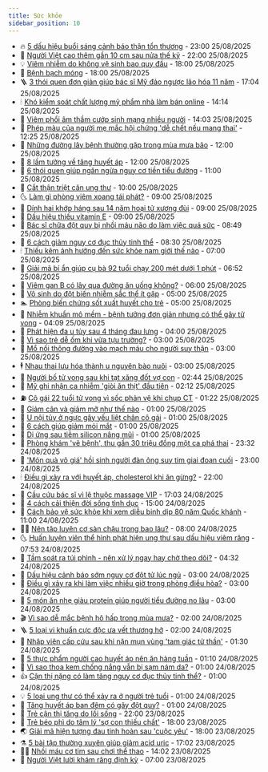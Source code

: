 ```yaml
---
title: Sức khỏe
sidebar_position: 10
---
```


<!-- vnexpress-suc-khoe:START -->
- 🔥 [5 dấu hiệu buổi sáng cảnh báo thận tổn thương](https://vnexpress.net/5-dau-hieu-buoi-sang-canh-bao-than-ton-thuong-4931293.html) - 23:00 25/08/2025
- 🥰 [Người Việt cao thêm gần 10 cm sau nửa thế kỷ](https://vnexpress.net/nguoi-viet-cao-them-gan-10-cm-sau-nua-the-ky-4923769.html) - 22:00 25/08/2025
- 💡 [Viêm nhiễm do không vệ sinh bao quy đầu](https://vnexpress.net/viem-nhiem-do-khong-ve-sinh-bao-quy-dau-4930973.html) - 18:00 25/08/2025
- 🤗 [Bệnh bạch móng](https://vnexpress.net/suc-khoe/cam-nang/benh-bach-mong-363) - 18:00 25/08/2025
- 🪜 [3 thói quen đơn giản giúp bác sĩ Mỹ đảo ngược lão hóa 11 năm](https://vnexpress.net/3-thoi-quen-don-gian-giup-bac-si-my-dao-nguoc-lao-hoa-11-nam-4931034.html) - 17:04 25/08/2025
- 🕯 [Khó kiểm soát chất lượng mỹ phẩm nhà làm bán online](https://vnexpress.net/kho-kiem-soat-chat-luong-my-pham-nha-lam-ban-online-4931270.html) - 14:14 25/08/2025
- 🤭 [Viêm phổi âm thầm cướp sinh mạng nhiều người](https://vnexpress.net/viem-phoi-am-tham-cuop-sinh-mang-nhieu-nguoi-4930960.html) - 14:03 25/08/2025
- 👀 [Phép màu của người mẹ mắc hội chứng &#39;dễ chết nếu mang thai&#39;](https://vnexpress.net/phep-mau-cua-nguoi-me-mac-hoi-chung-de-chet-neu-mang-thai-4931330.html) - 12:25 25/08/2025
- 🌋 [Những đường lây bệnh thường gặp trong mùa mưa bão](https://vnexpress.net/nhung-duong-lay-benh-thuong-gap-trong-mua-mua-bao-4931345.html) - 12:00 25/08/2025
- 🫶 [8 lầm tưởng về tăng huyết áp](https://vnexpress.net/8-lam-tuong-ve-tang-huyet-ap-4931294.html) - 12:00 25/08/2025
- 🦆 [6 thói quen giúp ngăn ngừa nguy cơ tiền tiểu đường](https://vnexpress.net/6-thoi-quen-giup-ngan-ngua-nguy-co-tien-tieu-duong-4931112.html) - 11:00 25/08/2025
- 🚀 [Cắt thận triệt căn ung thư](https://vnexpress.net/cat-than-triet-can-ung-thu-4931342.html) - 10:00 25/08/2025
- 🌜 [Làm gì phòng viêm xoang tái phát?](https://vnexpress.net/lam-gi-phong-viem-xoang-tai-phat-4931333.html) - 09:00 25/08/2025
- 🧰 [Dính hai khớp háng sau 14 năm hoại tử xương đùi](https://vnexpress.net/dinh-hai-khop-hang-sau-14-nam-hoai-tu-xuong-dui-4931272.html) - 09:00 25/08/2025
- 💫 [Dấu hiệu thiếu vitamin E](https://vnexpress.net/dau-hieu-thieu-vitamin-e-4931150.html) - 09:00 25/08/2025
- 🌝 [Bác sĩ chữa đột quỵ bị nhồi máu não do làm việc quá sức](https://vnexpress.net/bac-si-chua-dot-quy-bi-nhoi-mau-nao-do-lam-viec-qua-suc-4931283.html) - 08:49 25/08/2025
- 🗽 [6 cách giảm nguy cơ đục thủy tinh thể](https://vnexpress.net/6-cach-giam-nguy-co-duc-thuy-tinh-the-4931211.html) - 08:30 25/08/2025
- 🕯 [Thiếu kẽm ảnh hưởng đến sức khỏe nam giới thế nào](https://vnexpress.net/thieu-kem-anh-huong-den-suc-khoe-nam-gioi-the-nao-4931181.html) - 07:00 25/08/2025
- 🦅 [Giải mã bí ẩn giúp cụ bà 92 tuổi chạy 200 mét dưới 1 phút](https://vnexpress.net/giai-ma-bi-an-giup-cu-ba-92-tuoi-chay-200-met-duoi-1-phut-4931040.html) - 06:52 25/08/2025
- 🦆 [Viêm gan B có lây qua đường ăn uống không?](https://vnexpress.net/viem-gan-b-co-lay-qua-duong-an-uong-khong-4931200.html) - 06:00 25/08/2025
- 🎊 [Vô sinh do đột biến nhiễm sắc thể ít gặp](https://vnexpress.net/vo-sinh-do-dot-bien-nhiem-sac-the-it-gap-4931183.html) - 05:00 25/08/2025
- 🏊 [Phòng biến chứng sốt xuất huyết cho trẻ](https://vnexpress.net/phong-bien-chung-sot-xuat-huyet-cho-tre-4931162.html) - 05:00 25/08/2025
- 📝 [Nhiễm khuẩn mô mềm - bệnh tưởng đơn giản nhưng có thể gây tử vong](https://vnexpress.net/nhiem-khuan-mo-mem-benh-tuong-don-gian-nhung-co-the-gay-tu-vong-4930895.html) - 04:09 25/08/2025
- 💯 [Phát hiện đa u tủy sau 4 tháng đau lưng](https://vnexpress.net/phat-hien-da-u-tuy-sau-4-thang-dau-lung-4931023.html) - 04:00 25/08/2025
- 🌊 [Vì sao trẻ dễ ốm khi vừa tựu trường?](https://vnexpress.net/vi-sao-tre-de-om-khi-vua-tuu-truong-4931095.html) - 03:00 25/08/2025
- 🚀 [Mổ nối thông đường vào mạch máu cho người suy thận](https://vnexpress.net/mo-noi-thong-duong-vao-mach-mau-cho-nguoi-suy-than-4931086.html) - 03:00 25/08/2025
- 🕴 [Nhau thai lưu hóa thành u nguyên bào nuôi](https://vnexpress.net/nhau-thai-luu-hoa-thanh-u-nguyen-bao-nuoi-4931079.html) - 03:00 25/08/2025
- 🗽 [Người bố tử vong sau khi tạt xăng đốt vợ con](https://vnexpress.net/nguoi-bo-tu-vong-sau-khi-tat-xang-dot-vo-con-4931093.html) - 02:44 25/08/2025
- 🎡 [Mỹ ghi nhận ca nhiễm &#39;giòi ăn thịt&#39; đầu tiên](https://vnexpress.net/my-ghi-nhan-ca-nhiem-gioi-an-thit-dau-tien-4931075.html) - 02:12 25/08/2025
- ⛽️ [Cô gái 22 tuổi tử vong vì sốc phản vệ khi chụp CT](https://vnexpress.net/co-gai-22-tuoi-tu-vong-vi-soc-phan-ve-khi-chup-ct-4931033.html) - 01:22 25/08/2025
- 🦆 [Giảm cân và giảm mỡ như thế nào](https://vnexpress.net/giam-can-va-giam-mo-nhu-the-nao-4931024.html) - 01:00 25/08/2025
- 🤩 [U nội tủy ở ngực gây yếu liệt chân cô gái](https://vnexpress.net/u-noi-tuy-o-nguc-gay-yeu-liet-chan-co-gai-4931022.html) - 01:00 25/08/2025
- 🦒 [6 cách giúp giảm mỏi mắt](https://vnexpress.net/6-cach-giup-giam-moi-mat-4930989.html) - 01:00 25/08/2025
- 💫 [Dị ứng sau tiêm silicon nâng mũi](https://vnexpress.net/di-ung-sau-tiem-silicon-nang-mui-4930759.html) - 01:00 25/08/2025
- 🐘 [Phòng khám &#39;vẽ bệnh&#39;, thu gần 30 triệu đồng một ca phá thai](https://vnexpress.net/phong-kham-ve-benh-thu-gan-30-trieu-dong-mot-ca-pha-thai-4930974.html) - 23:32 24/08/2025
- 🚀 [&#39;Món quà vô giá&#39; hồi sinh người đàn ông suy tim giai đoạn cuối](https://vnexpress.net/mon-qua-vo-gia-hoi-sinh-nguoi-dan-ong-suy-tim-giai-doan-cuoi-4930875.html) - 23:00 24/08/2025
- 🕯 [Điều gì xảy ra với huyết áp, cholesterol khi ăn gừng?](https://vnexpress.net/dieu-gi-xay-ra-voi-huyet-ap-cholesterol-khi-an-gung-4930734.html) - 22:00 24/08/2025
- 🦏 [Cầu cứu bác sĩ vì lệ thuộc massage VIP](https://vnexpress.net/cau-cuu-bac-si-vi-le-thuoc-massage-vip-4930780.html) - 17:03 24/08/2025
- 🦄 [4 cách cải thiện đời sống tình dục](https://vnexpress.net/4-cach-cai-thien-doi-song-tinh-duc-4930742.html) - 15:00 24/08/2025
- 🦒 [Cách bảo vệ sức khỏe khi xem diễu binh dịp 80 năm Quốc khánh](https://vnexpress.net/cach-bao-ve-suc-khoe-khi-xem-dieu-binh-dip-80-nam-quoc-khanh-4930868.html) - 11:00 24/08/2025
- 👨‍🏫 [Nên tập luyện cơ sàn chậu trong bao lâu?](https://vnexpress.net/nen-tap-luyen-co-san-chau-trong-bao-lau-4930758.html) - 08:00 24/08/2025
- 🌜 [Huấn luyện viên thể hình phát hiện ung thư sau dấu hiệu viêm răng](https://vnexpress.net/huan-luyen-vien-the-hinh-phat-hien-ung-thu-sau-dau-hieu-viem-rang-4930732.html) - 07:53 24/08/2025
- 🚀 [Tầm soát ra túi phình - nên xử lý ngay hay chờ theo dõi?](https://vnexpress.net/tam-soat-ra-tui-phinh-nen-xu-ly-ngay-hay-cho-theo-doi-4930778.html) - 04:32 24/08/2025
- 💃 [Dấu hiệu cảnh báo sớm nguy cơ đột tử lúc ngủ](https://vnexpress.net/dau-hieu-canh-bao-som-nguy-co-dot-tu-luc-ngu-4930745.html) - 03:00 24/08/2025
- 💯 [Điều gì xảy ra khi làm việc nhiều giờ trong phòng điều hòa?](https://vnexpress.net/dieu-gi-xay-ra-khi-lam-viec-nhieu-gio-trong-phong-dieu-hoa-4930743.html) - 03:00 24/08/2025
- 🤔 [5 món ăn nhẹ giàu protein giúp người tiểu đường no lâu](https://vnexpress.net/5-mon-an-nhe-giau-protein-giup-nguoi-tieu-duong-no-lau-4930614.html) - 03:00 24/08/2025
- 🎬 [Vì sao dễ mắc bệnh hô hấp trong mùa mưa?](https://vnexpress.net/vi-sao-de-mac-benh-ho-hap-trong-mua-mua-4930740.html) - 02:00 24/08/2025
- 🪜 [5 loại vi khuẩn cực độc ưa vết thương hở](https://vnexpress.net/5-loai-vi-khuan-cuc-doc-ua-vet-thuong-ho-4930609.html) - 02:00 24/08/2025
- 🦣 [Nhập viện cấp cứu sau khi nặn mụn vùng &#39;tam giác tử thần&#39;](https://vnexpress.net/nhap-vien-cap-cuu-sau-khi-nan-mun-vung-tam-giac-tu-than-4930730.html) - 01:30 24/08/2025
- 🧐 [5 thực phẩm người cao huyết áp nên ăn hàng tuần](https://vnexpress.net/5-thuc-pham-nguoi-cao-huyet-ap-nen-an-hang-tuan-4930663.html) - 01:10 24/08/2025
- 🤡 [Vì sao thoa kem chống nắng vẫn bị sạm nám da?](https://vnexpress.net/vi-sao-thoa-kem-chong-nang-van-bi-sam-nam-da-4930757.html) - 01:00 24/08/2025
- 👍 [Cận thị nặng có làm tăng nguy cơ đục thủy tinh thể?](https://vnexpress.net/can-thi-nang-co-lam-tang-nguy-co-duc-thuy-tinh-the-4930665.html) - 01:00 24/08/2025
- 💡 [5 loại ung thư có thể xảy ra ở người trẻ tuổi](https://vnexpress.net/5-loai-ung-thu-co-the-xay-ra-o-nguoi-tre-tuoi-4930617.html) - 01:00 24/08/2025
- 💯 [Tăng huyết áp ban đêm có gây đột quỵ?](https://vnexpress.net/tang-huyet-ap-ban-dem-co-gay-dot-quy-4930616.html) - 01:00 24/08/2025
- 🧠 [Trẻ cận thị tăng do lối sống](https://vnexpress.net/tre-can-thi-tang-do-loi-song-4930642.html) - 22:00 23/08/2025
- 🎡 [Trẻ béo phì do tâm lý &#39;sợ con thiếu chất&#39;](https://vnexpress.net/tre-beo-phi-do-tam-ly-so-con-thieu-chat-4930946.html) - 18:00 23/08/2025
- 🌏 [Giải mã hiện tượng đau tinh hoàn sau &#39;cuộc yêu&#39;](https://vnexpress.net/giai-ma-hien-tuong-dau-tinh-hoan-sau-cuoc-yeu-4930480.html) - 18:00 23/08/2025
- ⚗️ [5 bài tập thường xuyên giúp giảm acid uric](https://vnexpress.net/5-bai-tap-thuong-xuyen-giup-giam-acid-uric-4930345.html) - 17:02 23/08/2025
- 👨‍🏫 [Nhồi máu cơ tim sau chơi thể thao](https://vnexpress.net/nhoi-mau-co-tim-sau-choi-the-thao-4930713.html) - 14:02 23/08/2025
- 🤖 [Người Việt lười khám răng định kỳ](https://vnexpress.net/nguoi-viet-luoi-kham-rang-dinh-ky-4930183.html) - 07:00 23/08/2025<!-- vnexpress-suc-khoe:END -->
